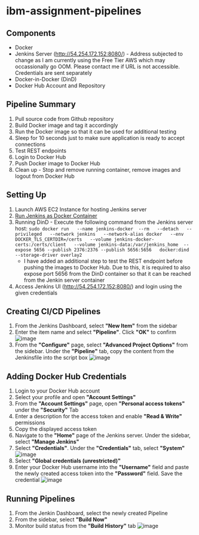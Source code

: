 # ibm-assignment-pipelines

## Components

- Docker
- Jenkins Server (http://54.254.172.152:8080/) - Address subjected to change as I am currently using the Free Tier AWS which may occassionally go OOM. Please contact me if URL is not accessible. Credentials are sent separately
- Docker-in-Docker (DinD)
- Docker Hub Account and Repository

## Pipeline Summary

1. Pull source code from Github repository
2. Build Docker image and tag it accordingly
3. Run the Docker image so that it can be used for additional testing
4. Sleep for 10 seconds just to make sure application is ready to accept connections
5. Test REST endpoints
6. Login to Docker Hub
7. Push Docker image to Docker Hub
8. Clean up - Stop and remove running container, remove images and logout from Docker Hub

## Setting Up

1. Launch AWS EC2 Instance for hosting Jenkins server
2. [Run Jenkins as Docker Container](https://www.jenkins.io/doc/book/installing/docker/)
3. Running DinD - Execute the following command from the Jenkins server host: `sudo docker run   --name jenkins-docker  --rm   --detach   --privileged   --network jenkins   --network-alias docker   --env DOCKER_TLS_CERTDIR=/certs   --volume jenkins-docker-certs:/certs/client   --volume jenkins-data:/var/jenkins_home  --expose 5656 --publish 2376:2376 --publish 5656:5656   docker:dind   --storage-driver overlay2`
   - I have added an additional step to test the REST endpoint before pushing the images to Docker Hub. Due to this, it is required to also expose port 5656 from the DinD container so that it can be reached from the Jenkin server container
4. Access Jenkins UI (http://54.254.172.152:8080/) and login using the given credentials

## Creating CI/CD Pipelines

1. From the Jenkins Dashboard, select **"New Item"** from the sidebar
2. Enter the item name and select **"Pipeline"**. Click **"OK"** to confirm
![image](https://github.com/user-attachments/assets/7f532d3f-49be-4e7a-a5ba-c782a4746914)
4. From the **"Configure"** page, select **"Advanced Project Options"** from the sidebar. Under the **"Pipeline"** tab, copy the content from the Jenkinsfile into the script box
![image](https://github.com/user-attachments/assets/3eabb040-97e7-4c74-a737-bc34bc6ac0ef)

## Adding Docker Hub Credentials

1. Login to your Docker Hub account
2. Select your profile and open **"Account Settings"**
3. From the **"Account Settings"** page, open **"Personal access tokens"** under the **"Security"** Tab
4. Enter a description for the access token and enable **"Read & Write"** permissions
5. Copy the displayed access token
6. Navigate to the **"Home"** page of the Jenkins server. Under the sidebar, select **"Manage Jenkins"**
7. Select **"Credentials"**. Under the **"Credentials"** tab, select **"System"**
![image](https://github.com/user-attachments/assets/cd324c0c-07c4-4c6a-98a6-281bdf1a1ea9)
9. Select **"Global credentials (unrestricted)"**
10. Enter your Docker Hub username into the **"Username"** field and paste the newly created access token into the **"Password"** field. Save the credential
![image](https://github.com/user-attachments/assets/49b015a0-d5ab-4cd1-9e84-c96ed7cddd1c)


## Running Pipelines

1. From the Jenkin Dashboard, select the newly created Pipeline
2. From the sidebar, select **"Build Now"**
3. Monitor build status from the **"Build History"** tab
![image](https://github.com/user-attachments/assets/3f0f7692-6733-42af-b7f9-83b93b43fd41)

